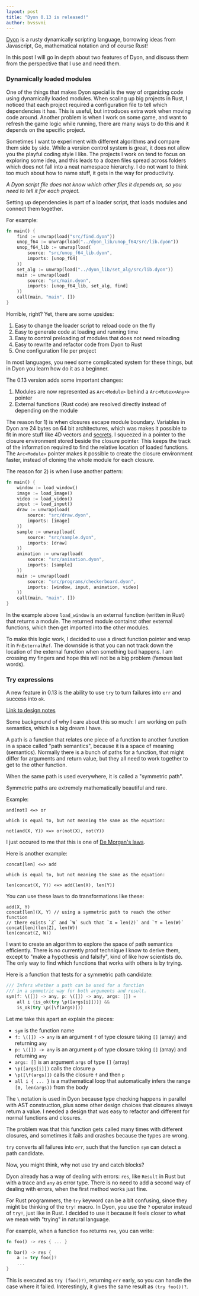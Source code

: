```yaml
---
layout: post
title: "Dyon 0.13 is released!"
author: bvssvni
---
```


[Dyon](https://github.com/PistonDevelopers/dyon) is a rusty dynamically scripting language,
borrowing ideas from Javascript, Go, mathematical notation and of course Rust!

In this post I will go in depth about two features of Dyon,
and discuss them from the perspective that I use and need them.

### Dynamically loaded modules

One of the things that makes Dyon special is the way of organizing code using dynamically loaded modules.
When scaling up big projects in Rust, I noticed that each project required a configuration file
to tell which dependencies it has.
This is useful, but introduces extra work when moving code around.
Another problem is when I work on some game, and want to refresh the game logic while running,
there are many ways to do this and it depends on the specific project.

Sometimes I want to experiment with different algorithms and compare them side by side.
While a version control system is great, it does not allow you the playful coding style I like.
The projects I work on tend to focus on exploring some idea, and this leads to a dozen files spread
across folders which does not fall into a neat namespace hierarchy.
I do not want to think too much about how to name stuff, it gets in the way for productivity.

*A Dyon script file does not know which other files it depends on, so you need to tell it for each project.*

Setting up dependencies is part of a loader script, that loads modules and connect them together.

For example:

```rust
fn main() {
    find := unwrap(load("src/find.dyon"))
    unop_f64 := unwrap(load("../dyon_lib/unop_f64/src/lib.dyon"))
    unop_f64_lib := unwrap(load(
        source: "src/unop_f64_lib.dyon",
        imports: [unop_f64]
    ))
    set_alg := unwrap(load("../dyon_lib/set_alg/src/lib.dyon"))
    main := unwrap(load(
        source: "src/main.dyon",
        imports: [unop_f64_lib, set_alg, find]
    ))
    call(main, "main", [])
}
```

Horrible, right? Yet, there are some upsides:

1. Easy to change the loader script to reload code on the fly
2. Easy to generate code at loading and running time
3. Easy to control preloading of modules that does not need reloading
4. Easy to rewrite and refactor code from Dyon to Rust
5. One configuration file per project

In most languages, you need some complicated system for these things,
but in Dyon you learn how do it as a beginner.

The 0.13 version adds some important changes:

1. Modules are now represented as `Arc<Module>` behind a `Arc<Mutex<Any>>` pointer
2. External functions (Rust code) are resolved directly instead of depending on the module

The reason for 1) is when closures escape module boundary.
Variables in Dyon are 24 bytes on 64 bit architectures,
which was makes it possible to fit in more stuff like 4D vectors and [secrets](http://www.piston.rs/dyon-tutorial/secrets.html).
I squeezed in a pointer to the closure environment stored beside the closure pointer.
This keeps the track of the information required to find the relative location of loaded functions.
The `Arc<Module>` pointer makes it possible to create the closure environment faster,
instead of cloning the whole module for each closure.

The reason for 2) is when I use another pattern:

```rust
fn main() {
    window := load_window()
    image := load_image()
    video := load_video()
    input := load_input()
    draw := unwrap(load(
        source: "src/draw.dyon",
        imports: [image]
    ))
    sample := unwrap(load(
        source: "src/sample.dyon",
        imports: [draw]
    ))
    animation := unwrap(load(
        source: "src/animation.dyon",
        imports: [sample]
    ))
    main := unwrap(load(
        source: "src/programs/checkerboard.dyon",
        imports: [window, input, animation, video]
    ))
    call(main, "main", [])
}
```

In the example above `load_window` is an external function (written in Rust) that returns a module.
The returned module containst other external functions, which then get imported into the other modules.

To make this logic work, I decided to use a direct function pointer and wrap it in `FnExternalRef`.
The downside is that you can not track down the location of the external function when something bad happens.
I am crossing my fingers and hope this will not be a big problem (famous last words).

### Try expressions

A new feature in 0.13 is the ability to use `try` to turn failures into `err` and success into `ok`.

[Link to design notes](https://github.com/PistonDevelopers/dyon/issues/412)

Some background of why I care about this so much:
I am working on path semantics, which is a big dream I have.

A path is a function that relates one piece of a function to another function
in a space called "path semantics", because it is a space of meaning (semantics).
Normally there is a bunch of paths for a function, that might differ for arguments and return value,
but they all need to work together to get to the other function.

When the same path is used everywhere, it is called a "symmetric path".

Symmetric paths are extremely mathematically beautiful and rare.

Example:

```
and[not] <=> or

which is equal to, but not meaning the same as the equation:

not(and(X, Y)) <=> or(not(X), not(Y))
```

I just occured to me that this is one of [De Morgan's laws](https://en.wikipedia.org/wiki/De_Morgan%27s_laws).

Here is another example:

```
concat[len] <=> add

which is equal to, but not meaning the same as the equation:

len(concat(X, Y)) <=> add(len(X), len(Y))
```

You can use these laws to do transformations like these:

```
add(X, Y)
concat[len](X, Y) // using a symmetric path to reach the other function
// there exists `Z` and `W` such that `X = len(Z)` and `Y = len(W)`
concat[len](len(Z), len(W))
len(concat(Z, W))
```

I want to create an algorithm to explore the space of path semantics efficiently.
There is no currently proof technique I know to derive them,
except to "make a hypothesis and falsify", kind of like how scientists do.
The only way to find which functions that works with others is by trying.

Here is a function that tests for a symmetric path candidate:

```rust
/// Infers whether a path can be used for a function
/// in a symmetric way for both arguments and result.
sym(f: \([]) -> any, p: \([]) -> any, args: []) =
    all i {is_ok(try \p([args[i]]))} &&
    is_ok(try \p([\f(args)]))
```

Let me take this apart an explain the pieces:

- `sym` is the function name
- `f: \([]) -> any` is an argument `f` of type closure taking `[]` (array) and returning `any`
- `p: \([]) -> any` is an argument `p` of type closure taking `[]` (array) and returning `any`
- `args: []` is an argument `args` of type `[]` (array)
- `\p([args[i]])` calls the closure `p`
- `\p([\f(args)])` calls the closure `f` and then `p`
- `all i { ... }` is a mathematical loop that automatically infers the range `[0, len(args))` from the body

The `\` notation is used in Dyon because type checking happens in parallel with AST construction,
plus some other design choices that closures always return a value.
I needed a design that was easy to refactor and different for normal functions and closures.

The problem was that this function gets called many times with different closures,
and sometimes it fails and crashes because the types are wrong.

`try` converts all failures into `err`, such that the function `sym` can detect a path candidate.

Now, you might think, why not use try and catch blocks?

Dyon already has a way of dealing with errors: `res`, like `Result` in Rust but with a trace and `any` as error type.
There is no need to add a second way of dealing with errors, when the first method works just fine.

For Rust programmers, the `try` keyword can be a bit confusing, since they might be thinking of the `try!` macro.
In Dyon, you use the `?` operator instead of `try!`, just like in Rust.
I decided to use it because it feels  closer to what we mean with "trying" in natural language.

For example, when a function `foo` returns `res`, you can write:

```rust
fn foo() -> res { ... }

fn bar() -> res {
    a := try foo()?
    ...
}
```

This is executed as `try (foo()?)`, returning `err` early,
so you can handle the case where it failed.
Interestingly, it gives the same result as `(try foo())?`.
